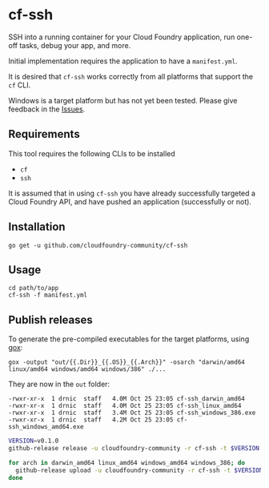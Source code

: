 cf-ssh
======

SSH into a running container for your Cloud Foundry application, run one-off tasks, debug your app, and more.

Initial implementation requires the application to have a `manifest.yml`.

It is desired that `cf-ssh` works correctly from all platforms that support the `cf` CLI.

Windows is a target platform but has not yet been tested. Please give feedback in the [Issues](https://github.com/cloudfoundry-community/cf-ssh/issues).

Requirements
------------

This tool requires the following CLIs to be installed

-	`cf`
-	`ssh`

It is assumed that in using `cf-ssh` you have already successfully targeted a Cloud Foundry API, and have pushed an application (successfully or not).

Installation
------------

```
go get -u github.com/cloudfoundry-community/cf-ssh
```

Usage
-----

```
cd path/to/app
cf-ssh -f manifest.yml
```

Publish releases
----------------

To generate the pre-compiled executables for the target platforms, using [gox](https://github.com/mitchellh/gox):

```
gox -output "out/{{.Dir}}_{{.OS}}_{{.Arch}}" -osarch "darwin/amd64 linux/amd64 windows/amd64 windows/386" ./...
```

They are now in the `out` folder:

```
-rwxr-xr-x  1 drnic  staff   4.0M Oct 25 23:05 cf-ssh_darwin_amd64
-rwxr-xr-x  1 drnic  staff   4.0M Oct 25 23:05 cf-ssh_linux_amd64
-rwxr-xr-x  1 drnic  staff   3.4M Oct 25 23:05 cf-ssh_windows_386.exe
-rwxr-xr-x  1 drnic  staff   4.2M Oct 25 23:05 cf-ssh_windows_amd64.exe
```

```bash
VERSION=v0.1.0
github-release release -u cloudfoundry-community -r cf-ssh -t $VERSION --name "cf-ssh $VERSION" --description 'SSH into a running container for your Cloud Foundry application, run one-off tasks, debug your app, and more.'

for arch in darwin_amd64 linux_amd64 windows_amd64 windows_386; do
  github-release upload -u cloudfoundry-community -r cf-ssh -t $VERSION --name cf-ssh_$arch --file out/cf-ssh_$arch*
done
```
